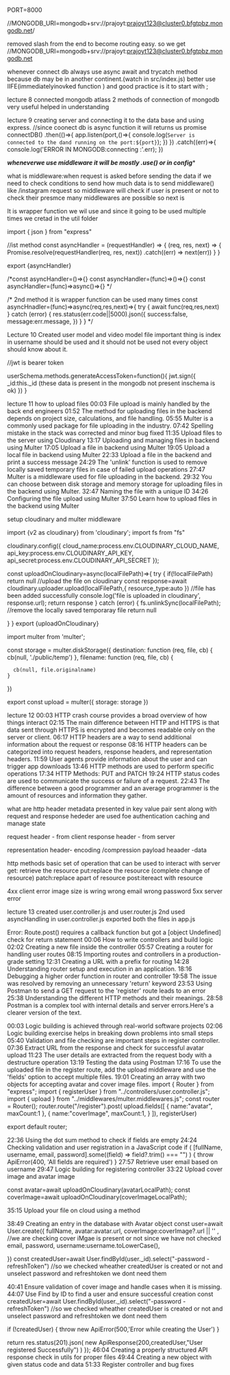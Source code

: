 PORT=8000
 
//MONGODB_URI=mongodb+srv://prajoyt:prajoyt123@cluster0.bfgtpbz.mongodb.net/

removed slash from the end to become routing easy.
so we get
//MONGODB_URI=mongodb+srv://prajoyt:prajoyt123@cluster0.bfgtpbz.mongodb.net

whenever connect db always use async await and trycatch method because db may be in another continent.(watch in src/index.js) better use IIFE(immediatelyinovked function ) and good practice is it to start  with ;


lecture 8 connected mongodb atlass 
 2 methods of connection of mongodb very useful helped in understanding   


 lecture 9 creating server and connecting it to the data base and using express.
 //since coonect db is async function it will returns us promise
connectDB()
.then(()=>{
    app.listen(port,()=>{
        console.log(`Server is connected to the dand running on the port:${port}`);
    })
})
.catch((err)=>{
    console.log('ERROR IN MONGODB:connecting :'.err);
})

***wheneverwe use middleware it will be mostly .use() or in config****

what is middleware:when request is asked  before sending the data if we need to check conditions to send how much data is to send middleware()
like
/instagram  request  so middleware will check if user is present or not to check their presmce many middlewares are possible so next is 


It is wrapper function we wil use and since it going to be used multiple times we cretad in the util folder

import { json } from "express"

//ist method
const asyncHandler = (requestHandler) => {
    (req, res, next) => {
        Promise.resolve(requestHandler(req, res, next))
            .catch((err) => next(err))
    }
}

export {asyncHandler}


/*const asyncHandler=()=>{}
const asyncHandler=(func)=>()=>{}
const asyncHandler=(func)=>async()=>{} */


/* 2nd method
it is wrapper function can be used many times
const asyncHnadler=(func)=>async(req,res,next)=>{
    try {
        await func(req,res,next)
    } catch (error) {
        res.status(err.code||5000).json({
            success:false,
            message:err.message,
        })
    }
} */

Lecture 10
Created user model and video model file 
important thing is index in username should be used and it should not be used not every object should know about it.

//jwt is bearer token

userSchema.methods.generateAccessToken=function(){
    jwt.sign({
        _id:this._id  (these data is present in the mongodb not present inschema is ok)
    })
}


lecture 11 how to upload files 
00:03 File upload is mainly handled by the back end engineers
01:52 The method for uploading files in the backend depends on project size, calculations, and file handling.
05:55 Multer is a commonly used package for file uploading in the industry.
07:42 Spelling mistake in the stack was corrected and minor bug fixed
11:35 Upload files to the server using Cloudinary
13:17 Uploading and managing files in backend using Multer
17:05 Upload a file in backend using Multer
19:05 Upload a local file in backend using Multer
22:33 Upload a file in the backend and print a success message
24:29 The 'unlink' function is used to remove locally saved temporary files in case of failed upload operations
27:47 Multer is a middleware used for file uploading in the backend.
29:32 You can choose between disk storage and memory storage for uploading files in the backend using Multer.
32:47 Naming the file with a unique ID
34:26 Configuring the file upload using Multer
37:50 Learn how to upload files in the backend using Multer



setup cloudinary and multer middleware

import {v2 as cloudinary} from 'cloudinary';
import fs from  "fs"
          
cloudinary.config({ 
  cloud_name:process.env.CLOUDINARY_CLOUD_NAME, 
  api_key:process.env.CLOUDINARY_API_KEY, 
  api_secret:process.env.CLOUDINARY_API_SECRET 
});

const uploadOnCloudinary=async(localFilePath)=>{
 try {
    if(!localFilePath)
        return null
    //upload the file on cloudinary
    const response=await cloudinary.uploader.upload(localFilePath,{
        resource_type:auto
    })
//file has been added successfully
console.log('file is uploaded in cloudinary', response.url);
return response
 } catch (error) {
    fs.unlinkSync(localFilePath); //remove the locally saved temporaray file
    return null
    
 }
}
export {uploadOnCloudinary}

import multer from 'multer';


const storage = multer.diskStorage({
    destination: function (req, file, cb) {
      cb(null, './public/temp')
    },
    filename: function (req, file, cb) {
      
      cb(null, file.originalname)
    }
  })
  
 export  const upload = multer({ storage: storage })





lecture 12
00:03 HTTP crash course provides a broad overview of how things interact
02:15 The main difference between HTTP and HTTPS is that data sent through HTTPS is encrypted and becomes readable only on the server or client.
06:17 HTTP headers are a way to send additional information about the request or response
08:16 HTTP headers can be categorized into request headers, response headers, and representation headers.
11:59 User agents provide information about the user and can trigger app downloads
13:46 HTTP methods are used to perform specific operations
17:34 HTTP Methods: PUT and PATCH
19:24 HTTP status codes are used to communicate the success or failure of a request.
22:43 The difference between a good programmer and an average programmer is the amount of resources and information they gather.

what are http header
metadata presented in key value pair sent along with request and response
hededer are used foe authentication caching  and manage state

request header - from client 
response header - from server

representation header- encoding /compression
payload heaader -data

http methods basic set of operation that can be used to interact with server
 get: retrieve the resource
 put:replace the resource (complete change of resource)
 patch:replace apart of resource 
 post:itereact with resource

 4xx client error image size is wring wrong email wrong password
 5xx server error


 lecture 13 created user.controller.js and user.router.js
 2nd used asyncHandling in user.controller.js
 exported both the files in app.js

 Error: Route.post() requires a callback function but got a [object Undefined]  check for return statement 
 00:06 How to write controllers and build logic
02:02 Creating a new file inside the controller
05:57 Creating a router for handling user routes
08:15 Importing routes and controllers in a production-grade setting
12:31 Creating a URL with a prefix for routing
14:28 Understanding router setup and execution in an application.
18:16 Debugging a higher order function in router and controller
19:58 The issue was resolved by removing an unnecessary 'return' keyword
23:53 Using Postman to send a GET request to the 'register' route leads to an error
25:38 Understanding the different HTTP methods and their meanings.
28:58 Postman is a complex tool with internal details and server errors.Here's a clearer version of the text.


00:03 Logic building is achieved through real-world software projects
02:06 Logic building exercise helps in breaking down problems into small steps
05:40 Validation and file checking are important steps in register controller.
07:36 Extract URL from the response and check for successful avatar upload
11:23 The user details are extracted from the request body with a destructure operation
13:19 Testing the data using Postman
17:16 To use the uploaded file in the register route, add the upload middleware and use the 'fields' option to accept multiple files.
19:01 Creating an array with two objects for accepting avatar and cover image files. 
import { Router } from "express";
import { registerUser } from "../controllers/user.controller.js";
import { upload } from "../middlewares/multer.middlewares.js";
const router = Router();
router.route("/register").post(
    upload.fields([
        {
            name:"avatar",
            maxCount:1
        },
        {
            name:"coverImage",
            maxCount:1,
        }
    ]),
    registerUser)

export default router;



22:36 Using the dot sum method to check if fields are empty
24:24 Checking validation and user registration in a JavaScript code
if (
        [fullName, username, email, password].some((field) => field?.trim() === "")
    ) {
        throw ApiError(400, 'All fields are required')
    }
27:57 Retrieve user email based on username
29:47 Logic building for registering controller
33:22 Upload cover image and avatar image

const  avatar=await uploadOnCloudinary(avatarLocalPath);
const coverImage=await uploadOnCloudinary(coverImageLocalPath);

35:15 Upload your file on cloud using a method

38:49 Creating an entry in the database with Avatar object
const user=await User.create({
    fullName,
    avatar:avatar.url,
    coverImage:coverImage?.url || '' , //we are checking cover iMgae is present or not since we have not checked
    email,
    password,
    username:username.toLowerCase(),

})
const createdUser=await User.findById(user._id).select("-password -refreshToken")
//so we checked wheather createdUser is created or not and unselect password and refreshtoken we dont need them

40:41 Ensure validation of cover image and handle cases when it is missing.
44:07 Use Find by ID to find a user and ensure successful creation
const createdUser=await User.findById(user._id).select("-password -refreshToken")
//so we checked wheather createdUser is created or not and unselect password and refreshtoken we dont need them

if (!createdUser) {
    throw new ApiError(500,'Error while creating the User')
}

 return res.status(201).json(
    new ApiResponse(200,createdUser,"User registered Successfully")
 )
});
46:04 Creating a properly structured API response
 check in utils for proper files
49:44 Creating a new object with given status code and data
51:33 Register controller and bug fixes